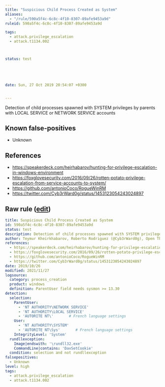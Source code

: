 ```yaml
---
title: "Suspicious Child Process Created as System"
aliases:
  - "/rule/590a5f4c-6c8c-4f10-8307-89afe9453a9d"
ruleid: 590a5f4c-6c8c-4f10-8307-89afe9453a9d

tags:
  - attack.privilege_escalation
  - attack.t1134.002



status: test





date: Sun, 27 Oct 2019 20:54:07 +0300


---
```


Detection of child processes spawned with SYSTEM privileges by parents with LOCAL SERVICE or NETWORK SERVICE accounts

<!--more-->


## Known false-positives

* Unknown



## References

* https://speakerdeck.com/heirhabarov/hunting-for-privilege-escalation-in-windows-environment
* https://foxglovesecurity.com/2016/09/26/rotten-potato-privilege-escalation-from-service-accounts-to-system/
* https://github.com/antonioCoco/RogueWinRM
* https://twitter.com/Cyb3rWard0g/status/1453123054243024897


## Raw rule ([edit](https://github.com/SigmaHQ/sigma/edit/master/rules/windows/process_creation/proc_creation_win_susp_child_process_as_system_.yml))
```yaml
title: Suspicious Child Process Created as System
id: 590a5f4c-6c8c-4f10-8307-89afe9453a9d
status: test
description: Detection of child processes spawned with SYSTEM privileges by parents with LOCAL SERVICE or NETWORK SERVICE accounts
author: Teymur Kheirkhabarov, Roberto Rodriguez (@Cyb3rWard0g), Open Threat Research (OTR)
references:
  - https://speakerdeck.com/heirhabarov/hunting-for-privilege-escalation-in-windows-environment
  - https://foxglovesecurity.com/2016/09/26/rotten-potato-privilege-escalation-from-service-accounts-to-system/
  - https://github.com/antonioCoco/RogueWinRM
  - https://twitter.com/Cyb3rWard0g/status/1453123054243024897
date: 2019/10/26
modified: 2021/11/27
logsource:
  category: process_creation
  product: windows
  definition: ParentUser field needs sysmon >= 13.30
detection:
  selection:
    ParentUser:
      - 'NT AUTHORITY\NETWORK SERVICE'
      - 'NT AUTHORITY\LOCAL SERVICE'
      - 'AUTORITE NT\'       # French language settings
    User:
      - 'NT AUTHORITY\SYSTEM'
      - 'AUTORITE NT\Sys'       # French language settings
    IntegrityLevel: 'System'
  rundllexception:
    Image|endswith: '\rundll32.exe'
    CommandLine|contains: 'DavSetCookie'
  condition: selection and not rundllexception
falsepositives:
  - Unknown
level: high
tags:
  - attack.privilege_escalation
  - attack.t1134.002

```
